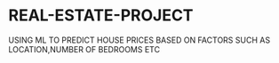 # REAL-ESTATE-PROJECT
USING ML TO PREDICT HOUSE PRICES BASED ON FACTORS SUCH AS LOCATION,NUMBER OF BEDROOMS ETC
